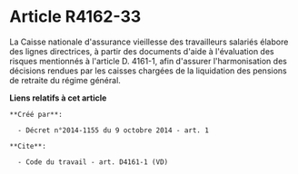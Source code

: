 # Article R4162-33

La Caisse nationale d'assurance vieillesse des travailleurs salariés élabore des lignes directrices, à partir des documents
d'aide à l'évaluation des risques mentionnés à l'article D. 4161-1, afin d'assurer l'harmonisation des décisions rendues par
les caisses chargées de la liquidation des pensions de retraite du régime général.

**Liens relatifs à cet article**

	**Créé par**:

	  - Décret n°2014-1155 du 9 octobre 2014 - art. 1

	**Cite**:

	  - Code du travail - art. D4161-1 (VD)
